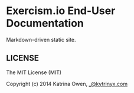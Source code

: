 # Exercism.io End-User Documentation

Markdown-driven static site.

## LICENSE

The MIT License (MIT)

Copyright (c) 2014 Katrina Owen, _@kytrinyx.com
